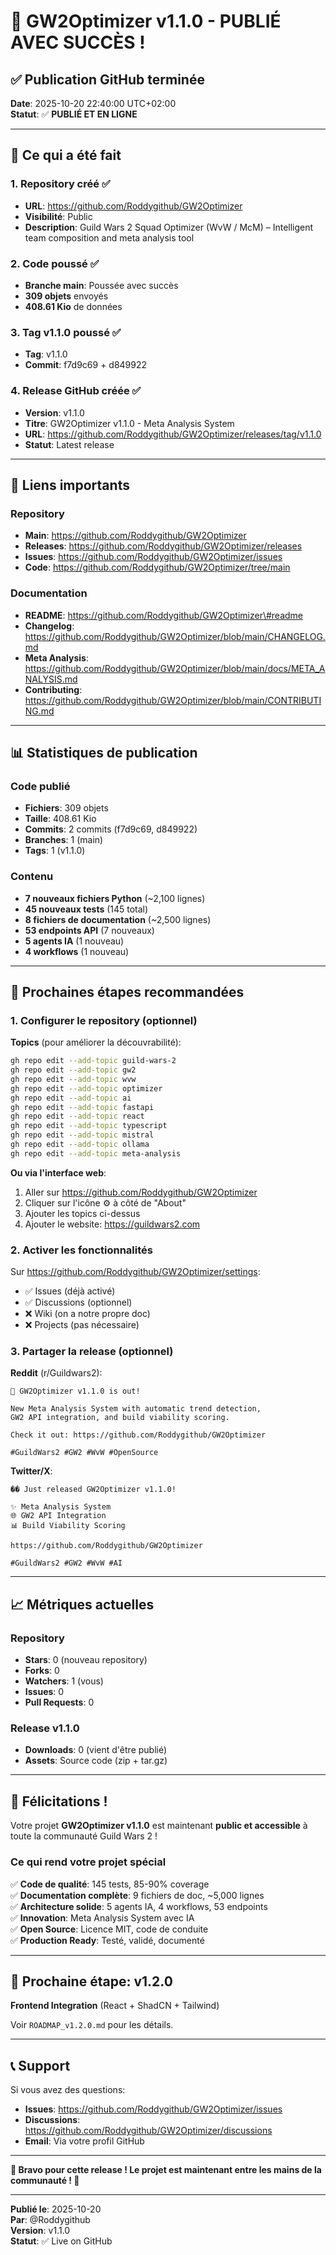 # 🎉 GW2Optimizer v1.1.0 - PUBLIÉ AVEC SUCCÈS !

## ✅ Publication GitHub terminée

**Date**: 2025-10-20 22:40:00 UTC+02:00  
**Statut**: ✅ **PUBLIÉ ET EN LIGNE**

---

## 🚀 Ce qui a été fait

### 1. Repository créé ✅
- **URL**: https://github.com/Roddygithub/GW2Optimizer
- **Visibilité**: Public
- **Description**: Guild Wars 2 Squad Optimizer (WvW / McM) – Intelligent team composition and meta analysis tool

### 2. Code poussé ✅
- **Branche main**: Poussée avec succès
- **309 objets** envoyés
- **408.61 Kio** de données

### 3. Tag v1.1.0 poussé ✅
- **Tag**: v1.1.0
- **Commit**: f7d9c69 + d849922

### 4. Release GitHub créée ✅
- **Version**: v1.1.0
- **Titre**: GW2Optimizer v1.1.0 - Meta Analysis System
- **URL**: https://github.com/Roddygithub/GW2Optimizer/releases/tag/v1.1.0
- **Statut**: Latest release

---

## 🔗 Liens importants

### Repository
- **Main**: https://github.com/Roddygithub/GW2Optimizer
- **Releases**: https://github.com/Roddygithub/GW2Optimizer/releases
- **Issues**: https://github.com/Roddygithub/GW2Optimizer/issues
- **Code**: https://github.com/Roddygithub/GW2Optimizer/tree/main

### Documentation
- **README**: https://github.com/Roddygithub/GW2Optimizer\#readme
- **Changelog**: https://github.com/Roddygithub/GW2Optimizer/blob/main/CHANGELOG.md
- **Meta Analysis**: https://github.com/Roddygithub/GW2Optimizer/blob/main/docs/META_ANALYSIS.md
- **Contributing**: https://github.com/Roddygithub/GW2Optimizer/blob/main/CONTRIBUTING.md

---

## 📊 Statistiques de publication

### Code publié
- **Fichiers**: 309 objets
- **Taille**: 408.61 Kio
- **Commits**: 2 commits (f7d9c69, d849922)
- **Branches**: 1 (main)
- **Tags**: 1 (v1.1.0)

### Contenu
- **7 nouveaux fichiers Python** (~2,100 lignes)
- **45 nouveaux tests** (145 total)
- **8 fichiers de documentation** (~2,500 lignes)
- **53 endpoints API** (7 nouveaux)
- **5 agents IA** (1 nouveau)
- **4 workflows** (1 nouveau)

---

## 🎯 Prochaines étapes recommandées

### 1. Configurer le repository (optionnel)

**Topics** (pour améliorer la découvrabilité):
```bash
gh repo edit --add-topic guild-wars-2
gh repo edit --add-topic gw2
gh repo edit --add-topic wvw
gh repo edit --add-topic optimizer
gh repo edit --add-topic ai
gh repo edit --add-topic fastapi
gh repo edit --add-topic react
gh repo edit --add-topic typescript
gh repo edit --add-topic mistral
gh repo edit --add-topic ollama
gh repo edit --add-topic meta-analysis
```

**Ou via l'interface web**:
1. Aller sur https://github.com/Roddygithub/GW2Optimizer
2. Cliquer sur l'icône ⚙️ à côté de "About"
3. Ajouter les topics ci-dessus
4. Ajouter le website: https://guildwars2.com

### 2. Activer les fonctionnalités

Sur https://github.com/Roddygithub/GW2Optimizer/settings:
- ✅ Issues (déjà activé)
- ✅ Discussions (optionnel)
- ❌ Wiki (on a notre propre doc)
- ❌ Projects (pas nécessaire)

### 3. Partager la release (optionnel)

**Reddit** (r/Guildwars2):
```
🚀 GW2Optimizer v1.1.0 is out!

New Meta Analysis System with automatic trend detection, 
GW2 API integration, and build viability scoring.

Check it out: https://github.com/Roddygithub/GW2Optimizer

#GuildWars2 #GW2 #WvW #OpenSource
```

**Twitter/X**:
```
�� Just released GW2Optimizer v1.1.0! 

✨ Meta Analysis System
🌐 GW2 API Integration
📊 Build Viability Scoring

https://github.com/Roddygithub/GW2Optimizer

#GuildWars2 #GW2 #WvW #AI
```

---

## 📈 Métriques actuelles

### Repository
- **Stars**: 0 (nouveau repository)
- **Forks**: 0
- **Watchers**: 1 (vous)
- **Issues**: 0
- **Pull Requests**: 0

### Release v1.1.0
- **Downloads**: 0 (vient d'être publié)
- **Assets**: Source code (zip + tar.gz)

---

## 🎊 Félicitations !

Votre projet **GW2Optimizer v1.1.0** est maintenant **public et accessible** à toute la communauté Guild Wars 2 !

### Ce qui rend votre projet spécial

✅ **Code de qualité**: 145 tests, 85-90% coverage  
✅ **Documentation complète**: 9 fichiers de doc, ~5,000 lignes  
✅ **Architecture solide**: 5 agents IA, 4 workflows, 53 endpoints  
✅ **Innovation**: Meta Analysis System avec IA  
✅ **Open Source**: Licence MIT, code de conduite  
✅ **Production Ready**: Testé, validé, documenté  

---

## 🔮 Prochaine étape: v1.2.0

**Frontend Integration** (React + ShadCN + Tailwind)

Voir `ROADMAP_v1.2.0.md` pour les détails.

---

## 📞 Support

Si vous avez des questions:
- **Issues**: https://github.com/Roddygithub/GW2Optimizer/issues
- **Discussions**: https://github.com/Roddygithub/GW2Optimizer/discussions
- **Email**: Via votre profil GitHub

---

**🎉 Bravo pour cette release ! Le projet est maintenant entre les mains de la communauté ! 🚀**

---

**Publié le**: 2025-10-20  
**Par**: @Roddygithub  
**Version**: v1.1.0  
**Statut**: ✅ Live on GitHub
